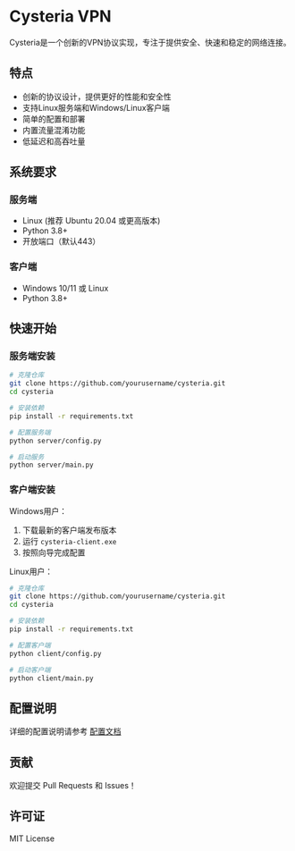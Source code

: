 # Cysteria VPN

Cysteria是一个创新的VPN协议实现，专注于提供安全、快速和稳定的网络连接。

## 特点

- 创新的协议设计，提供更好的性能和安全性
- 支持Linux服务端和Windows/Linux客户端
- 简单的配置和部署
- 内置流量混淆功能
- 低延迟和高吞吐量

## 系统要求

### 服务端
- Linux (推荐 Ubuntu 20.04 或更高版本)
- Python 3.8+
- 开放端口（默认443）

### 客户端
- Windows 10/11 或 Linux
- Python 3.8+

## 快速开始

### 服务端安装

```bash
# 克隆仓库
git clone https://github.com/yourusername/cysteria.git
cd cysteria

# 安装依赖
pip install -r requirements.txt

# 配置服务端
python server/config.py

# 启动服务
python server/main.py
```

### 客户端安装

Windows用户：
1. 下载最新的客户端发布版本
2. 运行 `cysteria-client.exe`
3. 按照向导完成配置

Linux用户：
```bash
# 克隆仓库
git clone https://github.com/yourusername/cysteria.git
cd cysteria

# 安装依赖
pip install -r requirements.txt

# 配置客户端
python client/config.py

# 启动客户端
python client/main.py
```

## 配置说明

详细的配置说明请参考 [配置文档](docs/configuration.md)

## 贡献

欢迎提交 Pull Requests 和 Issues！

## 许可证

MIT License 